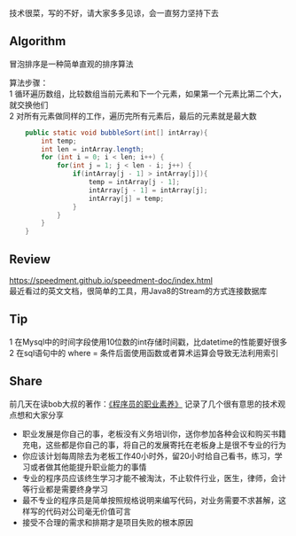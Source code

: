 技术很菜，写的不好，请大家多多见谅，会一直努力坚持下去

## Algorithm
冒泡排序是一种简单直观的排序算法

算法步骤：  
1 循环遍历数组，比较数组当前元素和下一个元素，如果第一个元素比第二个大，就交换他们   
2 对所有元素做同样的工作，遍历完所有元素后，最后的元素就是最大数  

```Java
    public static void bubbleSort(int[] intArray){
        int temp;
        int len = intArray.length;
        for (int i = 0; i < len; i++) {
            for(int j = 1; j < len - i; j++) {
                if(intArray[j - 1] > intArray[j]){
                    temp = intArray[j - 1];
                    intArray[j - 1] = intArray[j];
                    intArray[j] = temp;
                }
            }
        }
    }
```

## Review
https://speedment.github.io/speedment-doc/index.html  
最近看过的英文文档，很简单的工具，用Java8的Stream的方式连接数据库

## Tip
1 在Mysql中的时间字段使用10位数的int存储时间戳，比datetime的性能要好很多  
2 在sql语句中的 where = 条件后面使用函数或者算术运算会导致无法利用索引

## Share
前几天在读bob大叔的著作：[《程序员的职业素养》](https://book.douban.com/subject/11614538/) 记录了几个很有意思的技术观点想和大家分享

- 职业发展是你自己的事，老板没有义务培训你，送你参加各种会议和购买书籍充电，这些都是你自己的事，将自己的发展寄托在老板身上是很不专业的行为
- 你应该计划每周除去为老板工作40小时外，留20小时给自己看书，练习，学习或者做其他能提升职业能力的事情
- 专业的程序员应该终生学习才能不被淘汰，不止软件行业，医生，律师，会计等行业都是需要终身学习
- 最不专业的程序员是简单按照规格说明来编写代码，对业务需要不求甚解，这样写的代码对公司毫无价值可言
- 接受不合理的需求和排期才是项目失败的根本原因